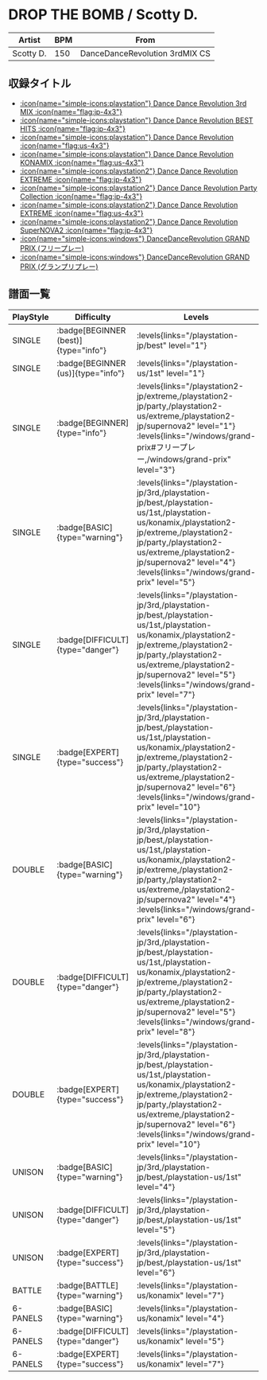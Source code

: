 # DROP THE BOMB / Scotty D.

|Artist|BPM|From|
|------|---|----|
|Scotty D.|150|DanceDanceRevolution 3rdMIX CS|

## 収録タイトル

- [:icon{name="simple-icons:playstation"} Dance Dance Revolution 3rd MIX :icon{name="flag:jp-4x3"}](/playstation-jp/3rd)
- [:icon{name="simple-icons:playstation"} Dance Dance Revolution BEST HITS :icon{name="flag:jp-4x3"}](/playstation-jp/best)
- [:icon{name="simple-icons:playstation"} Dance Dance Revolution :icon{name="flag:us-4x3"}](/playstation-us/1st)
- [:icon{name="simple-icons:playstation"} Dance Dance Revolution KONAMIX :icon{name="flag:us-4x3"}](/playstation-us/konamix)
- [:icon{name="simple-icons:playstation2"} Dance Dance Revolution EXTREME :icon{name="flag:jp-4x3"}](/playstation2-jp/extreme)
- [:icon{name="simple-icons:playstation2"} Dance Dance Revolution Party Collection :icon{name="flag:jp-4x3"}](/playstation2-jp/party)
- [:icon{name="simple-icons:playstation2"} Dance Dance Revolution EXTREME :icon{name="flag:us-4x3"}](/playstation2-us/extreme)
- [:icon{name="simple-icons:playstation2"} Dance Dance Revolution SuperNOVA2 :icon{name="flag:jp-4x3"}](/playstation2-jp/supernova2)
- [:icon{name="simple-icons:windows"} DanceDanceRevolution GRAND PRIX (フリープレー)](/windows/grand-prix#フリープレー)
- [:icon{name="simple-icons:windows"} DanceDanceRevolution GRAND PRIX (グランプリプレー)](/windows/grand-prix)

## 譜面一覧

|PlayStyle|Difficulty|Levels|Notes|Movie|
|---------|----------|------|-----|-----|
|SINGLE| :badge[BEGINNER (best)]{type="info"}| :levels{links="/playstation-jp/best" level="1"}|83/0||
|SINGLE| :badge[BEGINNER (us)]{type="info"}| :levels{links="/playstation-us/1st" level="1"}|84/0||
|SINGLE| :badge[BEGINNER]{type="info"}| :levels{links="/playstation2-jp/extreme,/playstation2-jp/party,/playstation2-us/extreme,/playstation2-jp/supernova2" level="1"} :levels{links="/windows/grand-prix#フリープレー,/windows/grand-prix" level="3"}|122/0||
|SINGLE| :badge[BASIC]{type="warning"}| :levels{links="/playstation-jp/3rd,/playstation-jp/best,/playstation-us/1st,/playstation-us/konamix,/playstation2-jp/extreme,/playstation2-jp/party,/playstation2-us/extreme,/playstation2-jp/supernova2" level="4"} :levels{links="/windows/grand-prix" level="5"}|199/0||
|SINGLE| :badge[DIFFICULT]{type="danger"}| :levels{links="/playstation-jp/3rd,/playstation-jp/best,/playstation-us/1st,/playstation-us/konamix,/playstation2-jp/extreme,/playstation2-jp/party,/playstation2-us/extreme,/playstation2-jp/supernova2" level="5"} :levels{links="/windows/grand-prix" level="7"}|238/0||
|SINGLE| :badge[EXPERT]{type="success"}| :levels{links="/playstation-jp/3rd,/playstation-jp/best,/playstation-us/1st,/playstation-us/konamix,/playstation2-jp/extreme,/playstation2-jp/party,/playstation2-us/extreme,/playstation2-jp/supernova2" level="6"} :levels{links="/windows/grand-prix" level="10"}|304/0||
|DOUBLE| :badge[BASIC]{type="warning"}| :levels{links="/playstation-jp/3rd,/playstation-jp/best,/playstation-us/1st,/playstation-us/konamix,/playstation2-jp/extreme,/playstation2-jp/party,/playstation2-us/extreme,/playstation2-jp/supernova2" level="4"} :levels{links="/windows/grand-prix" level="6"}|199/0||
|DOUBLE| :badge[DIFFICULT]{type="danger"}| :levels{links="/playstation-jp/3rd,/playstation-jp/best,/playstation-us/1st,/playstation-us/konamix,/playstation2-jp/extreme,/playstation2-jp/party,/playstation2-us/extreme,/playstation2-jp/supernova2" level="5"} :levels{links="/windows/grand-prix" level="8"}|237/0||
|DOUBLE| :badge[EXPERT]{type="success"}| :levels{links="/playstation-jp/3rd,/playstation-jp/best,/playstation-us/1st,/playstation-us/konamix,/playstation2-jp/extreme,/playstation2-jp/party,/playstation2-us/extreme,/playstation2-jp/supernova2" level="6"} :levels{links="/windows/grand-prix" level="10"}|299/0||
|UNISON| :badge[BASIC]{type="warning"}| :levels{links="/playstation-jp/3rd,/playstation-jp/best,/playstation-us/1st" level="4"}|||
|UNISON| :badge[DIFFICULT]{type="danger"}| :levels{links="/playstation-jp/3rd,/playstation-jp/best,/playstation-us/1st" level="5"}|||
|UNISON| :badge[EXPERT]{type="success"}| :levels{links="/playstation-jp/3rd,/playstation-jp/best,/playstation-us/1st" level="6"}|||
|BATTLE| :badge[BATTLE]{type="warning"}| :levels{links="/playstation-us/konamix" level="7"}|||
|6-PANELS| :badge[BASIC]{type="warning"}| :levels{links="/playstation-us/konamix" level="4"}|205/0||
|6-PANELS| :badge[DIFFICULT]{type="danger"}| :levels{links="/playstation-us/konamix" level="5"}|206/0||
|6-PANELS| :badge[EXPERT]{type="success"}| :levels{links="/playstation-us/konamix" level="7"}|256/0||
